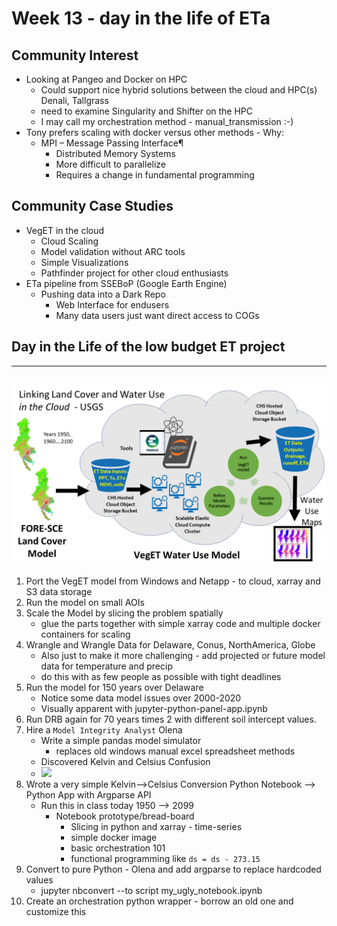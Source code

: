 # Week 13 - day in the life of ETa

## Community Interest
- Looking at Pangeo and Docker on HPC
    - Could support nice hybrid solutions between the cloud and HPC(s) Denali, Tallgrass
    - need to examine Singularity and Shifter on the HPC
    - I may call my orchestration method - manual_transmission :-)
- Tony prefers scaling with docker versus other methods - Why:
    - MPI – Message Passing Interface¶
        - Distributed Memory Systems
        - More difficult to parallelize
        - Requires a change in fundamental programming


## Community Case Studies
- VegET in the cloud
    - Cloud Scaling
    - Model validation without ARC tools
    - Simple Visualizations
    - Pathfinder project for other cloud enthusiasts
- ETa pipeline from SSEBoP (Google Earth Engine)
    - Pushing data into a Dark Repo
        - Web Interface for endusers
        - Many data users just want direct access to COGs


## Day in the Life of the low budget ET project

---
![](./Assets/VegET-DRB-Rouze.PNG)
---

1. Port the VegET model from Windows and Netapp  - to cloud, xarray and S3 data storage
2. Run the model on small AOIs
3. Scale the Model by slicing the problem spatially 
    - glue the parts together with simple xarray code and multiple docker containers for scaling
4. Wrangle and Wrangle Data for Delaware, Conus, NorthAmerica, Globe
    - Also just to make it more challenging - add projected or future model data for temperature and precip
    - do this with as few people as possible with tight deadlines
5. Run the model for 150 years over Delaware
    - Notice some data model issues over 2000-2020
    - Visually apparent with jupyter-python-panel-app.ipynb
5. Run DRB again for 70 years times 2 with different soil intercept values.
6. Hire a `Model Integrity Analyst` Olena 
    - Write a simple pandas model simulator
        - replaces old windows manual excel spreadsheet methods
    - Discovered Kelvin and Celsius Confusion
    - ![](https://www.nasa.gov/sites/default/files/styles/side_image/public/thumbnails/image/1979_hst_primary_mirror.jpg?itok=UJ4wDauY)
7. Wrote a very simple Kelvin-->Celsius Conversion Python Notebook --> Python App with Argparse API
    - Run this in class today 1950 --> 2099
        - Notebook prototype/bread-board    
            - Slicing in python and xarray - time-series
            - simple docker image
            - basic orchestration 101
            - functional programming like `ds = ds - 273.15`
8. Convert to pure Python - Olena and add argparse to replace hardcoded values
    - jupyter nbconvert --to script  my_ugly_notebook.ipynb
9. Create an orchestration python wrapper - borrow an old one and customize this
